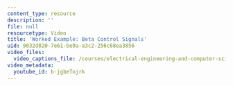 ```yaml
---
content_type: resource
description: ''
file: null
resourcetype: Video
title: 'Worked Example: Beta Control Signals'
uid: 9032d820-7e61-be9a-a3c2-256c68ea3856
video_files:
  video_captions_file: /courses/electrical-engineering-and-computer-science/6-004-computation-structures-spring-2017/c13/c13s2/c13s2v7/beta-control-signals/b-jgbeTojrk.vtt
video_metadata:
  youtube_id: b-jgbeTojrk
---
```

